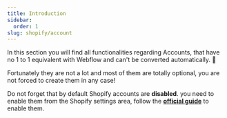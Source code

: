 ```yaml
---
title: Introduction
sidebar:
  order: 1
slug: shopify/account
---
```

In this section you will find all functionalities regarding Accounts, that have no 1 to 1 equivalent with Webflow and can't be converted automatically. 🤕

Fortunately they are not a lot and most of them are totally optional, you are not forced to create them in any case!

Do not forget that by default Shopify accounts are **disabled**. you need to enable them from the Shopify settings area, follow the [**official guide**](https://help.shopify.com/en/manual/checkout-settings/customer-accounts) to enable them.
